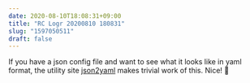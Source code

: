 ```yaml
---
date: 2020-08-10T18:08:31+09:00
title: "RC Logr 20200810 180831"
slug: "1597050511"
draft: false
---
```


If you have a json config file and want to see what it looks like in yaml format, the utility site [json2yaml](https://www.json2yaml.com/) makes trivial work of this. Nice! 🤖
